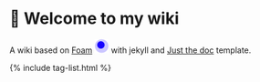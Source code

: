 # 👋 Welcome to my wiki

A wiki based on [Foam](https://foambubble.github.io/foam/) <img src="/assets/images/foam-icon.png" width=25> with jekyll and [Just the doc](https://pmarsceill.github.io/just-the-docs/) template.

{% include tag-list.html %}

